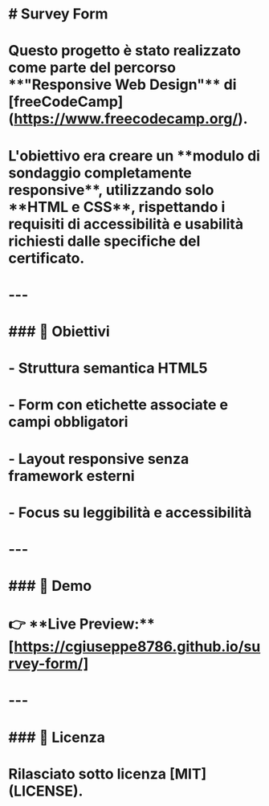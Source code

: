 # \# Survey Form

# 

# Questo progetto è stato realizzato come parte del percorso \*\*"Responsive Web Design"\*\* di \[freeCodeCamp](https://www.freecodecamp.org/).

# 

# L'obiettivo era creare un \*\*modulo di sondaggio completamente responsive\*\*, utilizzando solo \*\*HTML e CSS\*\*, rispettando i requisiti di accessibilità e usabilità richiesti dalle specifiche del certificato.

# 

# ---

# 

# \### 🧠 Obiettivi

# \- Struttura semantica HTML5

# \- Form con etichette associate e campi obbligatori

# \- Layout responsive senza framework esterni

# \- Focus su leggibilità e accessibilità

# 

# ---

# 

# \### 🚀 Demo

# 👉 \*\*Live Preview:\*\* \[https://cgiuseppe8786.github.io/survey-form/]

# 

# ---

# 

# \### 🧾 Licenza

# Rilasciato sotto licenza \[MIT](LICENSE).



